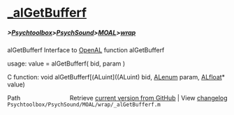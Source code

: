 # [_alGetBufferf](_alGetBufferf)
##### >[Psychtoolbox](Psychtoolbox)>[PsychSound](PsychSound)>[MOAL](MOAL)>[wrap](wrap)

alGetBufferf  Interface to [OpenAL](OpenAL) function alGetBufferf  
  
usage:  value = alGetBufferf( bid, param )  
  
C function:  void alGetBufferf[(ALuint]((ALuint) bid, [ALenum](ALenum) param, [ALfloat](ALfloat)\* value)  




<div class="code_header" style="text-align:right;">
  <span style="float:left;">Path&nbsp;&nbsp;</span> <span class="counter">Retrieve <a href=
  "https://raw.github.com/Psychtoolbox-3/Psychtoolbox-3/beta/Psychtoolbox/PsychSound/MOAL/wrap/_alGetBufferf.m">current version from GitHub</a> | View <a href=
  "https://github.com/Psychtoolbox-3/Psychtoolbox-3/commits/beta/Psychtoolbox/PsychSound/MOAL/wrap/_alGetBufferf.m">changelog</a></span>
</div>
<div class="code">
  <code>Psychtoolbox/PsychSound/MOAL/wrap/_alGetBufferf.m</code>
</div>

